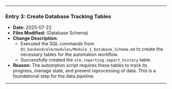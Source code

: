 ---

### **Entry 3: Create Database Tracking Tables**

*   **Date:** 2025-07-22
*   **Files Modified:** (Database Schema)
*   **Change Description:**
    *   Executed the SQL commands from `01_backend/alm/modules/Module_1_Database_Schema.md` to create the necessary tables for the automation workflow.
    *   Successfully created the `alm_reporting.import_history` table.
*   **Reason:** The automation script requires these tables to track its progress, manage state, and prevent reprocessing of data. This is a foundational step for the data pipeline.

---